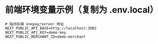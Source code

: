 # 前端环境变量示例（复制为 .env.local）

```env
# 指向后端 onepay/server 地址
NEXT_PUBLIC_API_BASE=http://localhost:3002
NEXT_PUBLIC_API_KEY=demo-key
NEXT_PUBLIC_MERCHANT_ID=demo-merchant
```
